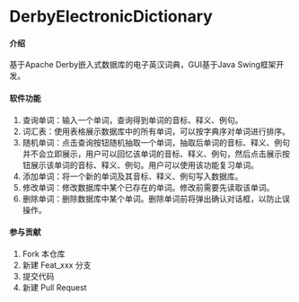 # DerbyElectronicDictionary

#### 介绍
基于Apache Derby嵌入式数据库的电子英汉词典，GUI基于Java Swing框架开发。

#### 软件功能
1. 查询单词：输入一个单词，查询得到单词的音标、释义、例句。
2. 词汇表：使用表格展示数据库中的所有单词，可以按字典序对单词进行排序。
3. 随机单词：点击查询按钮随机抽取一个单词，抽取后单词的音标、释义、例句并不会立即展示，用户可以回忆该单词的音标、释义、例句，然后点击展示按钮展示该单词的音标、释义、例句。用户可以使用该功能复习单词。
4. 添加单词：将一个新的单词及其音标、释义、例句写入数据库。
5. 修改单词：修改数据库中某个已存在的单词。修改前需要先读取该单词。
6. 删除单词：删除数据库中某个单词。删除单词前将弹出确认对话框，以防止误操作。
 

#### 参与贡献

1.  Fork 本仓库
2.  新建 Feat_xxx 分支
3.  提交代码
4.  新建 Pull Request